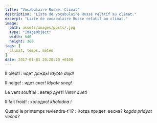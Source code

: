 ```yaml
---
title: "Vocabulaire Russe: Climat"
description: "Liste de vocabulaire Russe relatif au climat."
excerpt: "Liste de vocabulaire Russe relatif au climat."
image:
  path: assets/images/posts/.jpg
  type: "ImageObject"
  width: 640
  height: 360
tags: [
  climat, temps, météo
]
date: 2017-01-01 20:20:20 +0100
---
```


Il pleut!
: идет дождь!
*Idyote dojd!*

Il neige!
: идет снег!
*Idyote sneg!*

Le vent souffle!
: ветер дует!
*Veter duet!*

Il fait froid!
: холодно!
*kholodna !*

Quand le printemps reviendra-t'il?
: Когда придет  весна?
*kogda pridyot vesna?*
